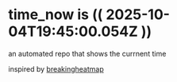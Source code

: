 # time_now is (( 2025-10-04T19:45:00.054Z ))

an automated repo that shows the currnent time

inspired by [breakingheatmap](https://github.com/breakingheatmap/breakingheatmap)